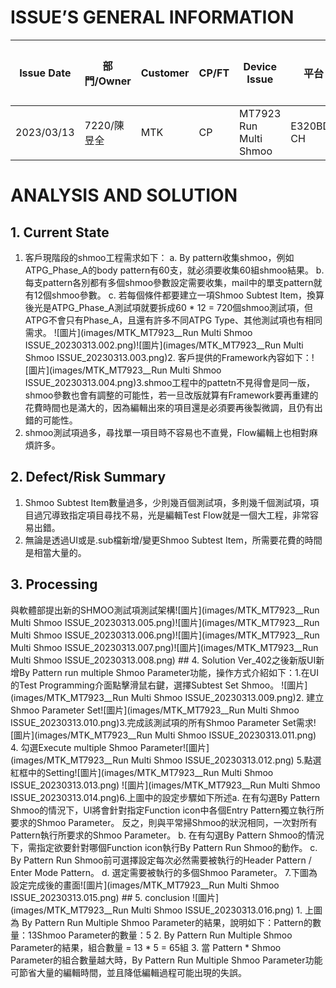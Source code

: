 # ISSUE’S GENERAL INFORMATION
Issue Date |部門/Owner |Customer |CP/FT |Device Issue |平台 |異常判定 |Keywords |Application |
| ---------- |---------- |---------- |---------- |---------- |---------- |---------- |---------- |---------- |
| 2023/03/13 |7220/陳昱全 |MTK |CP |MT7923 Run Multi Shmoo |E320BD-CH |軟體 |shmoo, by pattern |WIFI6 |
# ANALYSIS AND SOLUTION
## 1. Current State
 1. 客戶現階段的shmoo工程需求如下： a. By pattern收集shmoo，例如ATPG_Phase_A的body
pattern有60支，就必須要收集60組shmoo結果。
 b.
每支pattern各別都有多個shmoo參數設定需要收集，mail中的單支pattern就有12個shmoo參數。
 c. 若每個條件都要建立一項Shmoo
Subtest Item，換算後光是ATPG_Phase_A測試項就要拆成60 * 12 =
720個shmoo測試項，但ATPG不會只有Phase_A，且還有許多不同ATPG
Type、其他測試項也有相同需求。
![圖片](images/MTK_MT7923__Run Multi Shmoo
ISSUE_20230313.002.png)![圖片](images/MTK_MT7923__Run Multi Shmoo
ISSUE_20230313.003.png)2. 客戶提供的Framework內容如下：![圖片](images/MTK_MT7923__Run Multi
Shmoo ISSUE_20230313.004.png)3.shmoo工程中的pattetn不見得會是同一版，shmoo參數也會有調整的可能性，若一旦改版就算有Framework要再重建的花費時間也是滿大的，因為編輯出來的項目還是必須要再後製微調，且仍有出錯的可能性。
4. shmoo測試項過多，尋找單一項目時不容易也不直覺，Flow編輯上也相對麻煩許多。
  ## 2. Defect/Risk Summary
 1. Shmoo Subtest Item數量過多，少則幾百個測試項，多則幾千個測試項，項目過冗導致指定項目尋找不易，光是編輯Test
Flow就是一個大工程，非常容易出錯。
 2. 無論是透過UI或是.sub檔新增/變更Shmoo Subtest Item，所需要花費的時間是相當大量的。
  ## 3. Processing
 與軟體部提出新的SHMOO測試項測試架構![圖片](images/MTK_MT7923__Run Multi Shmoo
ISSUE_20230313.005.png)![圖片](images/MTK_MT7923__Run Multi Shmoo
ISSUE_20230313.006.png)![圖片](images/MTK_MT7923__Run Multi Shmoo
ISSUE_20230313.007.png)![圖片](images/MTK_MT7923__Run Multi Shmoo
ISSUE_20230313.008.png)  ## 4. Solution
 Ver_402之後新版UI新增By Pattern run multiple Shmoo Parameter功能，操作方式介紹如下：1.在UI的Test Programming介面點擊滑鼠右鍵，選擇Subtest Set Shmoo。
![圖片](images/MTK_MT7923__Run
Multi Shmoo ISSUE_20230313.009.png)2. 建立Shmoo Parameter
Set![圖片](images/MTK_MT7923__Run Multi Shmoo ISSUE_20230313.010.png)3.完成該測試項的所有Shmoo Parameter Set需求![圖片](images/MTK_MT7923__Run Multi Shmoo
ISSUE_20230313.011.png) 4. 勾選Execute multiple Shmoo
Parameter![圖片](images/MTK_MT7923__Run Multi Shmoo ISSUE_20230313.012.png) 5.點選紅框中的Setting![圖片](images/MTK_MT7923__Run Multi Shmoo ISSUE_20230313.013.png)
![圖片](images/MTK_MT7923__Run Multi Shmoo ISSUE_20230313.014.png)6.上圖中的設定步驟如下所述a. 在有勾選By Pattern Shmoo的情況下，UI將會針對指定Function icon中各個Entry
Pattern獨立執行所要求的Shmoo Parameter。
反之，則與平常掃Shmoo的狀況相同，一次對所有Pattern執行所要求的Shmoo
Parameter。
 b. 在有勾選By Pattern Shmoo的情況下，需指定欲要針對哪個Function icon執行By Pattern Run
Shmoo的動作。
 c. By Pattern Run Shmoo前可選擇設定每次必然需要被執行的Header Pattern / Enter Mode
Pattern。
 d. 選定需要被執行的多個Shmoo Parameter。
 7.下圖為設定完成後的畫面![圖片](images/MTK_MT7923__Run Multi Shmoo ISSUE_20230313.015.png)  ## 5. conclusion
 ![圖片](images/MTK_MT7923__Run Multi Shmoo ISSUE_20230313.016.png) 1. 上圖為 By
Pattern Run Multiple Shmoo Parameter的結果，說明如下：Pattern的數量：13Shmoo Parameter的數量：5
2. By Pattern Run Multiple Shmoo Parameter的結果，組合數量 = 13 * 5 = 65組 3. 當
Pattern * Shmoo Parameter的組合數量越大時，By Pattern Run Multiple Shmoo
Parameter功能可節省大量的編輯時間，並且降低編輯過程可能出現的失誤。
